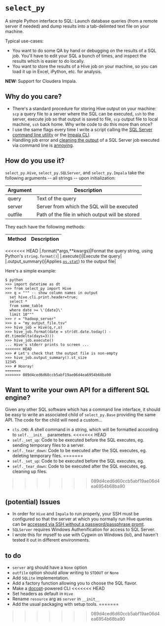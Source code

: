 # `select_py`

A simple Python interface to SQL: Launch database queries (from a remote server if needed) and dump results into a tab-delimted text file on your machine.

Typical use-cases:
- You want to do some QA by hand or debugging on the results of a SQL job. You'll have to edit your SQL a bunch of times, and inspect the results which is easier to do locally.
- You want to store the results of a Hive job on your machine, so you can load it up in Excel, iPython, etc. for analysis.

**NEW:** Support for Cloudera Impala.

## Why do you care?

- There's a standard procedure for storing Hive output on your machine: `scp` a query file to a server where the SQL can be executed, `ssh` to the server, execute job so that output is saved to file, `scp` output file to local machine, `ssh` back home. Why write code to do this more than once?
- I use the same flags every time I write a script calling the [SQL Server command line utility](http://msdn.microsoft.com/en-us/library/ms162773.aspx) or the [Impala CLI](http://www.cloudera.com/content/cloudera/en/documentation/cloudera-impala/v2-0-x/topics/impala_shell_options.html).
- Handling job error and [cleaning the output](http://stackoverflow.com/questions/2362229/how-to-supress-hyphens-in-sqlcmd) of a SQL Server job executed via command line is [annoying](http://www.experts-exchange.com/Database/MS-SQL-Server/Q_28189009.html).

## How do you use it?

`select_py.Hive`, `select_py.SQLServer`, and `select_py.Impala` take the following arguments -- all strings -- upon initialization:

|Argument|Description|
|--------|-----------|
|query|Text of the query|
|server|Server from which the SQL will be executed|
|outfile|Path of the file in which output will be stored|

They each have the following methods:

|Method|Description|
|------|-----------|
<<<<<<< HEAD
|.format(\*args,\*\*kwargs)|Format the query string, using Python's `string.format()`|
|.execute()|Execute the query|
|.output_summary()|Applies [`os.stat`](https://docs.python.org/2/library/os.html#os.stat)) to the output file|

Here's a simple example:

```
$ python
>>> import datetime as dt
>>> from select_py import Hive
>>> q = """ -- show column names in output
  set hive.cli.print.header=true;
  select *
  from some_table
  where date >= \'{date}\'
  limit 10"""
>>> r = "hadoop_server"
>>> o = "my_output_file.tsv"
>>> hive_job = Hive(q,r,o)
>>> hive_job.format(date = str(dt.date.today() - dt.timedelta(days=3)))
>>> hive_job.execute()
... Hive's stderr prints to screen ...
<<<<<<< HEAD
>>> # Let's check that the output file is non-empty
>>> hive_job.output_summary().st_size
12345
>>> # Hooray!
=======
>>>>>>> 089d4ced6d60ccb5abf19ae06d4ea6954b68ba90
```

## Want to write your own API for a different SQL engine?

Given any other SQL software which has a command line interface, it should be easy to write an associated child of `select_py.Base` providing the same API. The code for the child will need a custom...
- `cls.CMD`: A shell command in a string, which will be formatted according to `self.__init__` parameters.
<<<<<<< HEAD
- `self._set_up`: Code to be executed before the SQL executes, eg. sending temporary files to a server.
- `self._tear_down`: Code to be executed after the SQL executes, eg. deleting temporary files.
=======
- `self._set_up`: Code to be executed before the SQL executes, eg. 
- `self._tear_down`: Code to be executed after the SQL executes, eg. cleaning up files.
>>>>>>> 089d4ced6d60ccb5abf19ae06d4ea6954b68ba90

## (potential) Issues

- In order for `Hive` and `Impala` to run properly, your SSH must be configured so that the server at which you normally run Hive queries can be [accessed via SSH without a password/passphrase promt](http://www.linuxproblem.org/art_9.html).
- `SQLServer` requires Windows Authenification for access to SQL Server.
- I wrote this for myself to use with Cygwin on Windows (lol), and haven't tested it out in different environments.

## to do

- `server` arg should have a `None` option
- `outfile` option should allow writing to `STDOUT` or `None`
- Add `SQLite` implementation.
- Add a factory function allowing you to choose the SQL flavor.
- Make a [docopt](http://docopt.org/)-powered CLI
<<<<<<< HEAD
- Set headers as default in `Hive`
- Rename `resource` arg as `server` in `__init__`
- Add the usual packaging with setup tools.
=======
>>>>>>> 089d4ced6d60ccb5abf19ae06d4ea6954b68ba90
